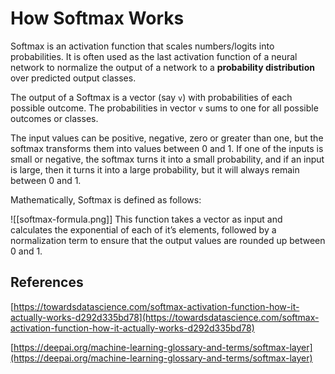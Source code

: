 # How Softmax Works

Softmax is an activation function that scales numbers/logits into probabilities. It is often used as the last activation function of a neural network to normalize the output of a network to a **probability distribution** over predicted output classes.

The output of a Softmax is a vector (say `v`) with probabilities of each possible outcome. The probabilities in vector `v` sums to one for all possible outcomes or classes.

The input values can be positive, negative, zero or greater than one, but the softmax transforms them into values between 0 and 1. If one of the inputs is small or negative, the softmax turns it into a small probability, and if an input is large, then it turns it into a large probability, but it will always remain between 0 and 1.

Mathematically, Softmax is defined as follows:

![[softmax-formula.png]]
This function takes a vector as input and calculates the exponential of each of it’s elements, followed by a normalization term to ensure that the output values are rounded up between 0 and 1.

## References

[https://towardsdatascience.com/softmax-activation-function-how-it-actually-works-d292d335bd78](https://towardsdatascience.com/softmax-activation-function-how-it-actually-works-d292d335bd78)

[https://deepai.org/machine-learning-glossary-and-terms/softmax-layer](https://deepai.org/machine-learning-glossary-and-terms/softmax-layer)